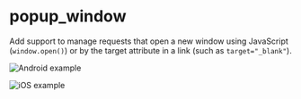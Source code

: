 # popup_window

Add support to manage requests that open a new window using JavaScript (`window.open()`) or by the target attribute in a link (such as `target="_blank"`).

![Android example](https://user-images.githubusercontent.com/5956938/205492125-a307b986-9a1f-46ce-a26b-1eb996b96640.gif)

![iOS example](https://user-images.githubusercontent.com/5956938/205492127-1a32cd27-e0f5-4eb5-959e-88c56d93a383.gif)
